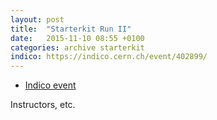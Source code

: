 ```yaml
---
layout: post
title:  "Starterkit Run II"
date:   2015-11-10 08:55 +0100
categories: archive starterkit
indico: https://indico.cern.ch/event/402899/
---
```


 * [Indico event](https://indico.cern.ch/event/402899/)

Instructors, etc.
